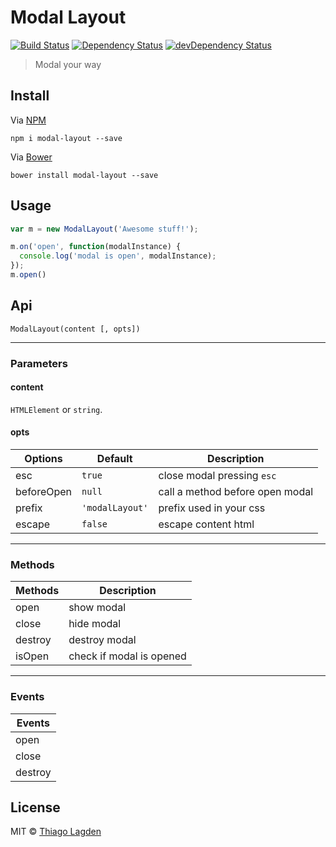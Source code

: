 # Modal Layout 
[![Build Status](https://travis-ci.org/lagden/modal-layout.svg?branch=master)](https://travis-ci.org/lagden/modal-layout)
[![Dependency Status](https://david-dm.org/lagden/lagden/modal-layout.svg)](https://david-dm.org/lagden/lagden/modal-layout) 
[![devDependency Status](https://david-dm.org/lagden/lagden/modal-layout/dev-status.svg)](https://david-dm.org/lagden/lagden/modal-layout#info=devDependencies) 

> Modal your way


## Install

Via [NPM](https://www.npmjs.com/)

```
npm i modal-layout --save
```

Via [Bower](http://bower.io/)

```
bower install modal-layout --save
```


## Usage

```javascript
var m = new ModalLayout('Awesome stuff!');

m.on('open', function(modalInstance) {
  console.log('modal is open', modalInstance);
});
m.open()
```

## Api

```
ModalLayout(content [, opts])
```

---

### Parameters

#### content

`HTMLElement` or `string`.

#### opts

| Options | Default | Description |
| ----------- | ----------- | ----------- |
| esc | `true` | close modal pressing `esc` |
| beforeOpen | `null` | call a method before open modal |
| prefix | `'modalLayout'` | prefix used in your css |
| escape | `false` | escape content html |

---

### Methods

| Methods | Description |
| ----------- | ----------- |
| open | show modal |
| close | hide modal |
| destroy | destroy modal |
| isOpen | check if modal is opened |

---

### Events

| Events |
| ----------- |
| open |
| close |
| destroy |


## License

MIT © [Thiago Lagden](http://lagden.in)
